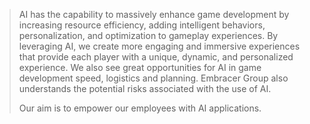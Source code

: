 > AI has the capability to massively enhance game development by increasing resource efficiency, adding intelligent behaviors, personalization, and optimization to gameplay experiences. By leveraging AI, we create more engaging and immersive experiences that provide each player with a unique, dynamic, and personalized experience. We also see great opportunities for AI in game development speed, logistics and planning. Embracer Group also understands the potential risks associated with the use of AI.
>
> Our aim is to empower our employees with AI applications.
